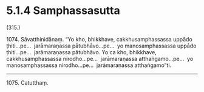 # 5.1.4 Samphassasutta

(315.)

1074\. Sāvatthinidānaṃ. “Yo kho, bhikkhave, cakkhusamphassassa uppādo ṭhiti…pe…  jarāmaraṇassa pātubhāvo…pe…  yo manosamphassassa uppādo ṭhiti…pe…  jarāmaraṇassa pātubhāvo. Yo ca kho, bhikkhave, cakkhusamphassassa nirodho…pe…  jarāmaraṇassa atthaṅgamo…pe…  yo manosamphassassa nirodho…pe…  jarāmaraṇassa atthaṅgamo”ti.

---

1075\. Catutthaṃ.
